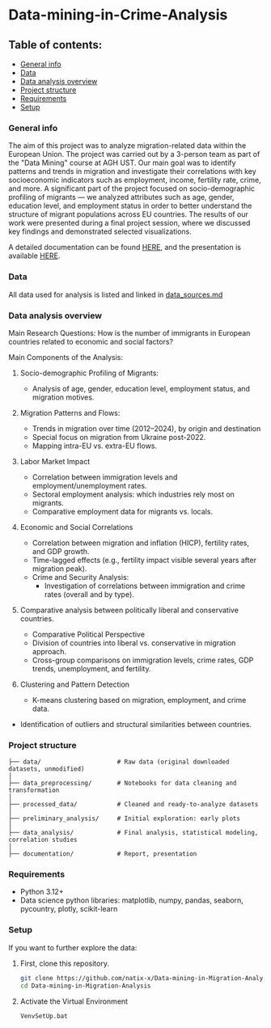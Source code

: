 # Data-mining-in-Crime-Analysis

## Table of contents:

- [General info](#general-info)
- [Data](#data)
- [Data analysis overview](#data-analysis-overview)
- [Project structure](#project-structure)
- [Requirements](#requirements)
- [Setup](#setup)

### General info

The aim of this project was to analyze migration-related data within the European Union. The project was carried out by a 3-person team as part of the "Data Mining" course at AGH UST. Our main goal was to identify patterns and trends in migration and investigate their correlations with key socioeconomic indicators such as employment, income, fertility rate, crime, and more. A significant part of the project focused on socio-demographic profiling of migrants — we analyzed attributes such as age, gender, education level, and employment status in order to better understand the structure of migrant populations across EU countries. The results of our work were presented during a final project session, where we discussed key findings and demonstrated selected visualizations.

A detailed documentation can be found [HERE](documentation/report.pdf), and the presentation is available [HERE](documentation/presentation.pdf).

### Data

All data used for analysis is listed and linked in [data_sources.md](data/data_sources.md)

### Data analysis overview

Main Research Questions:
How is the number of immigrants in European countries related to economic and social factors?

Main Components of the Analysis:

1. Socio-demographic Profiling of Migrants:

   - Analysis of age, gender, education level, employment status, and migration motives.

2. Migration Patterns and Flows:

   - Trends in migration over time (2012–2024), by origin and destination
   - Special focus on migration from Ukraine post-2022.
   - Mapping intra-EU vs. extra-EU flows.

3. Labor Market Impact

   - Correlation between immigration levels and employment/unemployment rates.
   - Sectoral employment analysis: which industries rely most on migrants.
   - Comparative employment data for migrants vs. locals.

4. Economic and Social Correlations

   - Correlation between migration and inflation (HICP), fertility rates, and GDP growth.
   - Time-lagged effects (e.g., fertility impact visible several years after migration peak).
   - Crime and Security Analysis:
     - Investigation of correlations between immigration and crime rates (overall and by type).

5. Comparative analysis between politically liberal and conservative countries.

   - Comparative Political Perspective
   - Division of countries into liberal vs. conservative in migration approach.
   - Cross-group comparisons on immigration levels, crime rates, GDP trends, unemployment, and fertility.

6. Clustering and Pattern Detection
   - K-means clustering based on migration, employment, and crime data.

- Identification of outliers and structural similarities between countries.

### Project structure

```
├── data/                     # Raw data (original downloaded datasets, unmodified)
│
├── data_preprocessing/       # Notebooks for data cleaning and transformation
│
├── processed_data/           # Cleaned and ready-to-analyze datasets
│
├── preliminary_analysis/     # Initial exploration: early plots
│
├── data_analysis/            # Final analysis, statistical modeling, correlation studies
│
├── documentation/            # Report, presentation

```

### Requirements

- Python 3.12+
- Data science python libraries: matplotlib, numpy, pandas, seaborn, pycountry, plotly, scikit-learn

### Setup

If you want to further explore the data:

1. First, clone this repository.
   ```sh
   git clone https://github.com/natix-x/Data-mining-in-Migration-Analysis.git
   cd Data-mining-in-Migration-Analysis
   ```
2. Activate the Virtual Environment
   ```sh
   VenvSetUp.bat
   ```
